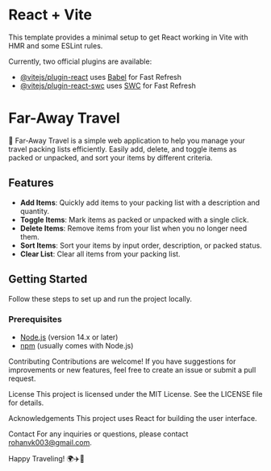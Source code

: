 # React + Vite

This template provides a minimal setup to get React working in Vite with HMR and some ESLint rules.

Currently, two official plugins are available:

- [@vitejs/plugin-react](https://github.com/vitejs/vite-plugin-react/blob/main/packages/plugin-react/README.md) uses [Babel](https://babeljs.io/) for Fast Refresh
- [@vitejs/plugin-react-swc](https://github.com/vitejs/vite-plugin-react-swc) uses [SWC](https://swc.rs/) for Fast Refresh

# Far-Away Travel

🌴 Far-Away Travel is a simple web application to help you manage your travel packing lists efficiently. Easily add, delete, and toggle items as packed or unpacked, and sort your items by different criteria.

## Features

- **Add Items**: Quickly add items to your packing list with a description and quantity.
- **Toggle Items**: Mark items as packed or unpacked with a single click.
- **Delete Items**: Remove items from your list when you no longer need them.
- **Sort Items**: Sort your items by input order, description, or packed status.
- **Clear List**: Clear all items from your packing list.

## Getting Started

Follow these steps to set up and run the project locally.

### Prerequisites

- [Node.js](https://nodejs.org/) (version 14.x or later)
- [npm](https://www.npmjs.com/) (usually comes with Node.js)


Contributing
Contributions are welcome! If you have suggestions for improvements or new features, feel free to create an issue or submit a pull request.

License
This project is licensed under the MIT License. See the LICENSE file for details.

Acknowledgements
This project uses React for building the user interface.

Contact
For any inquiries or questions, please contact rohanvk003@gmail.com.

Happy Traveling! 🌍✈️🧳

